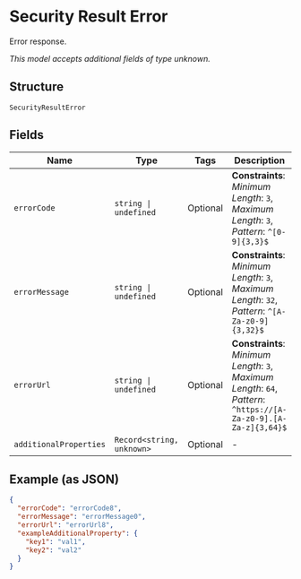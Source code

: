 
# Security Result Error

Error response.

*This model accepts additional fields of type unknown.*

## Structure

`SecurityResultError`

## Fields

| Name | Type | Tags | Description |
|  --- | --- | --- | --- |
| `errorCode` | `string \| undefined` | Optional | **Constraints**: *Minimum Length*: `3`, *Maximum Length*: `3`, *Pattern*: `^[0-9]{3,3}$` |
| `errorMessage` | `string \| undefined` | Optional | **Constraints**: *Minimum Length*: `3`, *Maximum Length*: `32`, *Pattern*: `^[A-Za-z0-9]{3,32}$` |
| `errorUrl` | `string \| undefined` | Optional | **Constraints**: *Minimum Length*: `3`, *Maximum Length*: `64`, *Pattern*: `^https://[A-Za-z0-9].[A-Za-z]{3,64}$` |
| `additionalProperties` | `Record<string, unknown>` | Optional | - |

## Example (as JSON)

```json
{
  "errorCode": "errorCode8",
  "errorMessage": "errorMessage0",
  "errorUrl": "errorUrl8",
  "exampleAdditionalProperty": {
    "key1": "val1",
    "key2": "val2"
  }
}
```

